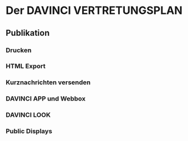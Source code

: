 # Der DAVINCI VERTRETUNGSPLAN

## Publikation

### Drucken

### HTML Export

### Kurznachrichten versenden

### DAVINCI APP und Webbox

### DAVINCI LOOK

### Public Displays
